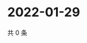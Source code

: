 # 2022-01-29

共 0 条

<!-- BEGIN WEIBO -->
<!-- 最后更新时间 Sat Jan 29 2022 23:13:37 GMT+0800 (China Standard Time) -->

<!-- END WEIBO -->
